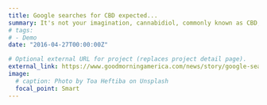 ```yaml
---
title: Google searches for CBD expected...
summary: It's not your imagination, cannabidiol, commonly known as CBD, has seemingly infiltrated every...
# tags:
# - Demo
date: "2016-04-27T00:00:00Z"

# Optional external URL for project (replaces project detail page).
external_link: https://www.goodmorningamerica.com/news/story/google-searches-cbd-expected-hit-record-high-year-66448514
image:
  # caption: Photo by Toa Heftiba on Unsplash
  focal_point: Smart
---
```


